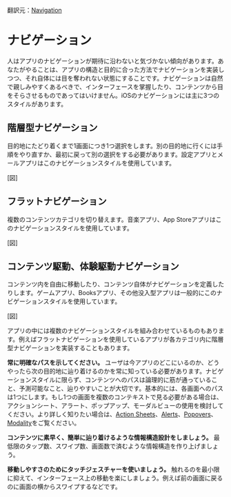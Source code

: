 翻訳元：[Navigation](https://developer.apple.com/design/human-interface-guidelines/ios/app-architecture/navigation/)

# ナビゲーション

人はアプリのナビゲーションが期待に沿わないと気づかない傾向があります。あなたがやることは、アプリの構造と目的に合った方法でナビゲーションを実装しつつ、それ自体には目を奪われない状態にすることです。ナビゲーションは自然で親しみやすくあるべきで、インターフェースを掌握したり、コンテンツから目をそらさせるものであってはいけません。iOSのナビゲーションには主に3つのスタイルがあります。

## 階層型ナビゲーション

目的地にたどり着くまで1画面につき1つ選択をします。別の目的地に行くには手順をやり直すか、最初に戻って別の選択をする必要があります。設定アプリとメールアプリはこのナビゲーションスタイルを使用しています。

[図]

## フラットナビゲーション

複数のコンテンツカテゴリを切り替えます。音楽アプリ、App Storeアプリはこのナビゲーションスタイルを使用しています。

[図]

## コンテンツ駆動、体験駆動ナビゲーション

コンテンツ内を自由に移動したり、コンテンツ自体がナビゲーションを定義したりします。ゲームアプリ、Booksアプリ、その他没入型アプリは一般的にこのナビゲーションスタイルを使用しています。

[図]

アプリの中には複数のナビゲーションスタイルを組み合わせているものもあります。例えばフラットナビゲーションを使用しているアプリが各カテゴリ内に階層型ナビゲーションを実装することもあります。

**常に明確なパスを示してください。** ユーザは今アプリのどこにいるのか、どうやったら次の目的地に辿り着けるのかを常に知っている必要があります。ナビゲーションスタイルに限らず、コンテンツへのパスは論理的に筋が通っていること、予測可能なこと、辿りやすいことが大切です。基本的には、各画面へのパスは1つにします。もし1つの画面を複数のコンテキストで見る必要がある場合は、アクションシート、アラート、ポップアップ、モーダルビューの使用を検討してください。より詳しく知りたい場合は、[Action Sheets](https://developer.apple.com/design/human-interface-guidelines/ios/views/action-sheets/)、[Alerts](https://developer.apple.com/design/human-interface-guidelines/ios/views/alerts/)、[Popovers](https://developer.apple.com/design/human-interface-guidelines/ios/views/popovers/)、[Modality](https://developer.apple.com/design/human-interface-guidelines/ios/app-architecture/modality/)をご覧ください。

**コンテンツに素早く、簡単に辿り着けるような情報構造設計をしましょう。** 最低限のタップ数、スワイプ数、画面数で済むような情報構造を作り上げましょう。

**移動しやすさのためにタッチジェスチャーを使いましょう。** 触れるのを最小限に抑えて、インターフェース上の移動を楽にしましょう。例えば前の画面に戻るのに画面の横からスワイプするなどです。